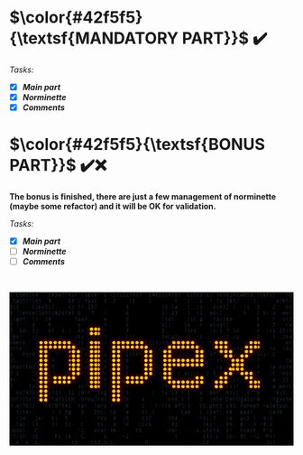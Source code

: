 # $\color{#42f5f5}{\textsf{MANDATORY PART}}$ ✔️
*Tasks:*
-	[x] ***Main part***
-	[x] ***Norminette***
-	[x] ***Comments***
# $\color{#42f5f5}{\textsf{BONUS PART}}$  ✔️❌
**The bonus is finished, there are just a few management of norminette (maybe some refactor) and it will be OK for validation.**

*Tasks:*
-	[x] ***Main part***
-	[ ] ***Norminette***
-	[ ] ***Comments***
<br />

![new_pipex_image](./new_pipex.jpg)
